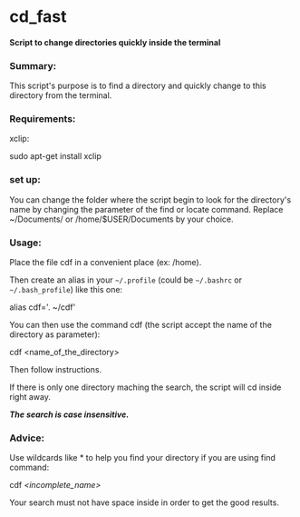 # cd_fast

#### Script to change directories quickly inside the terminal

### Summary:

This script's purpose is to find a directory and quickly change to this
 directory from the terminal.
 
### Requirements:

xclip:

sudo apt-get install xclip

### set up:

You can change the folder where the script begin to look for the
 directory's name by changing the parameter of the find or locate
 command. Replace ~/Documents/ or /home\/$USER\/Documents by your choice.

### Usage:

Place the file cdf in a convenient place (ex: /home).

Then create an alias in your ```~/.profile``` (could be ```~/.bashrc```
 or ```~/.bash_profile```) like this one:

alias cdf='. ~/cdf'

You can then use the command cdf (the script accept the name of the
 directory as parameter):

cdf \<name_of_the_directory\>

Then follow instructions.

If there is only one directory maching the search, the script will cd 
inside right away.

***The search is case insensitive.***

### Advice:

Use wildcards like * to help you find your directory if you are using find command:

cdf *\<incomplete_name\>*

Your search must not have space inside in order to get the good results.



